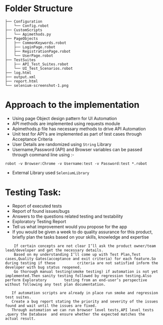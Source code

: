 # Folder Structure

```
├── Configuration
│   └── Config.robot
├── CustomScripts
│   └── Apimethods.py
├── PageObjects
│   ├── CommonKeywords.robot
│   ├── LoginPage.robot
│   ├── RegistrationPage.robot
│   └── UserPage.robot
├── TestSuites
│   ├── API_Test_Suites.robot
│   └── UI_Test_Scenarios.robot
├── log.html
├── output.xml
├── report.html
└── selenium-screenshot-1.png
```

# Approach to the implementation 

* Using page Object design pattern for UI Automation
* API methods are implemented using requests module 
* Apimethods.p file has necessary methods to drive API Automation
* Unit test for API's are implemented as part of test cases through Acceptance Criteria
* User Details are randomized using `String` Library 
* Username,Password (API) and Browser variables can be passed through command line using :-
```cd TestSuites
robot -v Browser:Chrome -v Username:test -v Password:test *.robot 
```
* External Library used `SeleniumLibrary`  



# Testing Task: 

* Report of executed tests 
* Report of found issues/bugs 
* Answers to the questions related testing and testability 
* Exploratory Testing Report  
* Tell us what improvement would you propose for the app 
* If you would be given a week to do quality assurance for this product, briefly plan the tasks based on your skills, knowledge and expertise 
 ``` Most importantly I’ll spend sometime to quickly grasp the domain knowledge in order to efficiently test the product.
     If certain concepts are not clear I’ll ask the product owner/team lead/developer and get the necessary details.
     Based on my understanding I’ll come up with Test Plan,Test cases,Quality Gates(acceptance and exit criteria) for each feature.So during testing if these          criteria are not satisfied inform the developer with bug status reopened.
     Go thorough manual testing(smoke testing) if automation is not yet implemented.Then sanity testing followed by regression testing.Also perform Exploratory        testing from an end-user’s perspective without following any test plan documentation.

    If automation scripts are already in place run smoke and regression test suites.
    Create a bug report stating the priority and severity of the issues found and wait until the issues are fixed.
    Through automation we can run browser level tests,API level tests ,query the Database  and ensure whether the expected matches the actual result.
```
 
